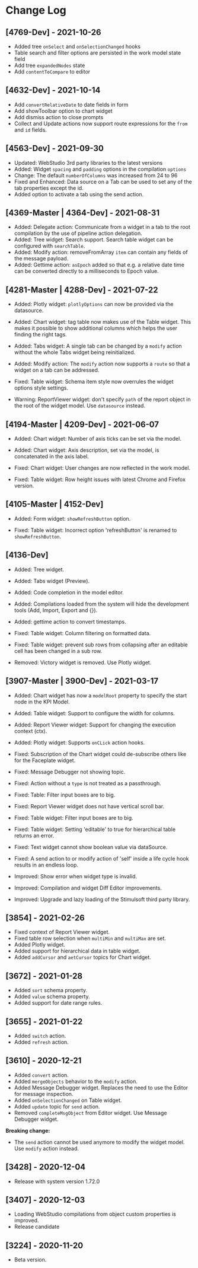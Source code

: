 # Change Log

## [4769-Dev] - 2021-10-26
- Added tree `onSelect` and `onSelectionChanged` hooks
- Table search and filter options are persisted in the work model state field
- Add tree `expandedNodes` state
- Add `contentToCompare` to editor
## [4632-Dev] - 2021-10-14
- Add `convertRelativeDate` to date fields in form
- Add showToolbar option to chart widget
- Add dismiss action to close prompts 
- Collect and Update actions now support route expressions for the `from` and `id` fields.
## [4563-Dev] - 2021-09-30
- Updated: WebStudio 3rd party libraries to the latest versions
- Added: Widget `spacing` and `padding` options in the compilation `options`
- Change: The default `numberOfColumns` was increased from 24 to 96
- Fixed and Enhanced: Data source on a Tab can be used to set any of the tab properties except the id.
- Added option to activate a tab using the send action.  
## [4369-Master | 4364-Dev] - 2021-08-31

- Added: Delegate action: Communicate from a widget in a tab to the root compilation by the use of pipeline action delegation.
- Added: Tree widget: Search support. Search table widget can be configured with `searchTable`.
- Added: Modify action: removeFromArray `item` can contain any fields of the message payload.
- Added: Gettime action: `asEpoch` added so that e.g. a relative date time can be converted directly to a milliseconds to Epoch value.

## [4281-Master | 4288-Dev] - 2021-07-22

- Added: Plotly widget: `plotlyOptions` can now be provided via the datasource.
- Added: Chart widget: tag table now makes use of the Table widget. This makes it possible to show additional columns which helps the user finding the right tags.
- Added: Tabs widget: A single tab can be changed by a `modify` action without the whole Tabs widget being reinitialized.
- Added: Modify action: The `modify` action now supports a `route` so that a widget on a tab can be addressed.

- Fixed: Table widget: Schema item style now overrules the widget options style settings.

- Warning: ReportViewer widget: don't specify `path` of the report object in the root of the widget model. Use `datasource` instead.

## [4194-Master | 4209-Dev] - 2021-06-07

- Added: Chart widget: Number of axis ticks can be set via the model.
- Added: Chart widget: Axis description, set via the model, is concatenated in the axis label.

- Fixed: Chart widget: User changes are now reflected in the work model.
- Fixed: Table widget: Row height issues with latest Chrome and Firefox version.

## [4105-Master | 4152-Dev]

- Added: Form widget: `showRefreshButton` option.

- Fixed: Table widget: Incorrect option 'refreshButton' is renamed to `showRefreshButton`.

## [4136-Dev]

- Added: Tree widget.
- Added: Tabs widget (Preview).
- Added: Code completion in the model editor.
- Added: Compilations loaded from the system will hide the development tools (Add, Import, Export and {}).
- Added: gettime action to convert timestamps.
  
- Fixed: Table widget: Column filtering on formatted data.
- Fixed: Table widget: prevent sub rows from collapsing after an editable cell has been changed in a sub row.

- Removed: Victory widget is removed. Use Plotly widget.

## [3907-Master | 3900-Dev] - 2021-03-17

- Added: Chart widget has now a `modelRoot` property to specify the start node in the KPI Model.
- Added: Table widget: Support to configure the width for columns.
- Added: Report Viewer widget: Support for changing the execution context (ctx).
- Added: Plotly widget: Supports `onCLick` action hooks.

- Fixed: Subscription of the Chart widget could de-subscribe others like for the Faceplate widget.
- Fixed: Message Debugger not showing topic.
- Fixed: Action without a `type` is not treated as a passthrough.
- Fixed: Table: Filter input boxes are to big.
- Fixed: Report Viewer widget does not have vertical scroll bar.
- Fixed: Table widget: Filter input boxes are to big.
- Fixed: Table widget: Setting 'editable' to true for hierarchical table returns an error.
- Fixed: Text widget cannot show boolean value via dataSource.
- Fixed: A send action to or modify action of 'self' inside a life cycle hook results in an endless loop.

- Improved: Show error when widget type is invalid.
- Improved: Compilation and widget Diff Editor improvements.
- Improved: Upgrade and lazy loading of the Stimulsoft third party library.

## [3854] - 2021-02-26

- Fixed context of Report Viewer widget.
- Fixed table row selection when `multiMin` and `multiMax` are set.
- Added Plotly widget.
- Added support for hierarchical data in table widget.
- Added `addCursor` and `aetCursor` topics for Chart widget.

## [3672] - 2021-01-28

- Added `sort` schema property.
- Added `value` schema property.
- Added support for date range rules.

## [3655] - 2021-01-22

- Added `switch` action.
- Added `refresh` action.

## [3610] - 2020-12-21

- Added `convert` action.
- Added `mergeObjects` behavior to the `modify` action.
- Added Message Debugger widget. Replaces the need to use the Editor for message inspection.
- Added `onSelectionChanged` on Table widget.
- Added `update` topic for `send` action.
- Removed `completeMsgObject` from Editor widget. Use Message Debugger widget.

**Breaking change:**

- The `send` action cannot be used anymore to modify the widget model. Use `modify` action instead.

## [3428] - 2020-12-04

- Release with system version 1.72.0

## [3407] - 2020-12-03

- Loading WebStudio compilations from object custom properties is improved.
- Release candidate

## [3224] - 2020-11-20

- Beta version.
